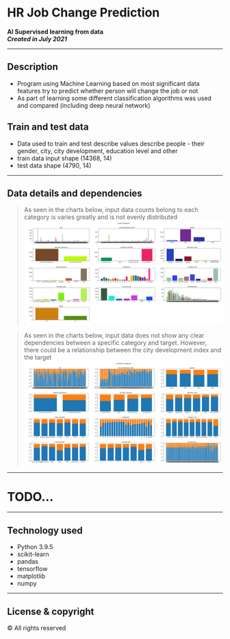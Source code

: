 # HR Job Change Prediction
**AI Supervised learning from data** <br />
***Created in July 2021***

---

## Description
- Program using Machine Learning based on most significant data features try to predict whether person will change the job or not
- As part of learning some different classification algorithms was used and compared (including deep neural network)

## Train and test data
- Data used to train and test describe values describe people - their gender, city, city development, education level and other
- train data input shape (14368, 14)
- test data shape (4790, 14)
---

## Data details and dependencies
> As seen in the charts below, input data counts belong to each category is varies greatly and is not evenly distributed
> ![data_counts_details](img/data_counts_details.png)

> As seen in the charts below, input data does not show any clear dependencies between a specific category and target. However, there could be a relationship between the city development index and the target 
> ![data_dependencies](img/data_dependencies.png)


---
# TODO...

---

## Technology used
+ Python 3.9.5
+ scikit-learn
+ pandas
+ tensorflow
+ matplotlib
+ numpy

---

## License & copyright
© All rights reserved
